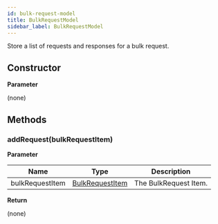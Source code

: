 ```yaml
---
id: bulk-request-model
title: BulkRequestModel
sidebar_label: BulkRequestModel
---
```


Store a list of requests and responses for a bulk request.

## Constructor

**Parameter**

(none)

## Methods

### addRequest(bulkRequestItem)

**Parameter**

| Name| Type| Description |
| --- | --- | --- |
| bulkRequestItem | [BulkRequestItem](./bulk-request-item) | The BulkRequest Item.

**Return**

(none)

